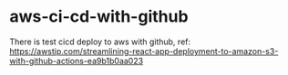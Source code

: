 # aws-ci-cd-with-github
There is test cicd deploy to aws with github, ref: https://awstip.com/streamlining-react-app-deployment-to-amazon-s3-with-github-actions-ea9b1b0aa023
